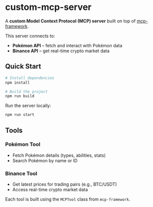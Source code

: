 # custom-mcp-server

A **custom Model Context Protocol (MCP) server** built on top of [mcp-framework](https://mcp-framework.com).  

This server connects to:  
- **Pokémon API** – fetch and interact with Pokémon data  
- **Binance API** – get real-time crypto market data  

## Quick Start

```bash
# Install dependencies
npm install

# Build the project
npm run build
```

Run the server locally:

```bash
npm run start
```

## Tools

### Pokémon Tool
* Fetch Pokémon details (types, abilities, stats)  
* Search Pokémon by name or ID  

### Binance Tool
* Get latest prices for trading pairs (e.g., BTC/USDT)  
* Access real-time crypto market data  

Each tool is built using the `MCPTool` class from `mcp-framework`.

